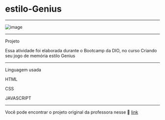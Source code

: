 # estilo-Genius
*********************************************************************************************************

![image](https://user-images.githubusercontent.com/72118415/164878003-fc47da1f-bb70-4052-91f2-abf95605bd52.png)


*******************************************************************************************************
Projeto

Essa atividade foi elaborada durante o Bootcamp da DIO, no curso  Criando seu jogo de memória estilo
Genius
*******************************************************************************************************
Linguagem usada


HTML

CSS

JAVASCRIPT

*******************************************************************************************************


Você pode encontrar o projeto original da professora nesse 🚀 [link](https://github.com/SpruceGabriela/genesis-dio)

